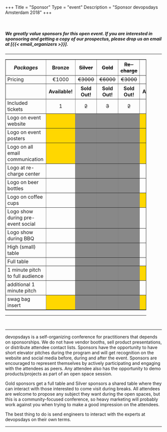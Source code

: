 +++
Title = "Sponsor"
Type = "event"
Description = "Sponsor devopsdays Amsterdam 2018"
+++

<br>
<h5>
<p>We greatly value sponsors for this open event.  If you are interested in sponsoring and getting a copy of our prospectus, please drop us an email at [{{< email_organizers >}}].</p>
</h5>
<hr>
<div style="width:90%" align="center">
  <table border=1>
    <tr>
      <th style="width: 64%; padding: 5px"><i>Packages</i></th>
      <th style="width: 8%; padding: 5px"><center>Bronze</center></th>
      <th style="width: 8%; padding: 5px"><center><strike>Silver</strike></center></th>
      <th style="width: 8%; padding: 5px"><center><strike>Gold</strike></center></th>
      <th style="width: 8%; padding: 5px"><center><strike>Re-charge</strike></center></th>
      <th style="width: 8%; padding: 5px"><center>Coffee</center></th>
      <th style="width: 8%; padding: 5px"><center>Pre-event</center></th>
      <th style="width: 8%; padding: 5px"><center><strike>Beer</strike></center></th>
      <th style="width: 8%; padding: 5px"><center>BBQ</center></th>
    </tr>
    <tr>
      <td style="padding-left: 5px">Pricing</td>
      <td><center>€1000</center></td>
      <td><center><strike>€3000</strike></center></td>
      <td><center><strike>€6000</strike></center></td>
      <td><center><strike>€3000</strike></center></td>
      <td><center>€8500</center></td>
      <td><center>€8000</center></td>
      <td><center><strike>€10000</strike></center></td>
      <td><center>€12000</center></td>
    </tr>
    <tr>
      <td style="padding-left: 5px">&nbsp;</td>
      <th><center>Available!</center></th>
      <th><center>Sold Out!</center></th>
      <th><center>Sold Out!</center></th>
      <th><center>Sold Out!</center></th>
      <th><center>Available!</center></th>
      <th><center>Available!</center></th>
      <th><center>Sold Out!</center></th>
      <th><center>Available!</center></th>
    </tr>
    <tr>
      <td style="padding-left: 5px">Included tickets</td>
      <td><center>1</center></td>
      <td><center><strike>2</strike></center></td>
      <td><center><strike>3</strike></center></td>
      <td><center><strike>2</strike></center></td>
      <td><center>3</center></td>
      <td><center>3</center></td>
      <td><center><strike>3</strike></center></td>
      <td><center>3</center></td>
    </tr>
    <tr>
      <td style="padding-left: 5px">Logo on event website</td>
      <td bgcolor="gold"><center>&nbsp;</center></td>
      <td bgcolor="#888888"><center>&nbsp;</center></td>
      <td bgcolor="#888888"><center>&nbsp;</center></td>
      <td bgcolor="#888888"><center>&nbsp;</center></td>
      <td bgcolor="gold"><center>&nbsp;</center></td>
      <td bgcolor="gold"><center>&nbsp;</center></td>
      <td bgcolor="#888888"><center>&nbsp;</center></td>
      <td bgcolor="gold"><center>&nbsp;</center></td>
    </tr>
    <tr>
      <td style="padding-left: 5px">Logo on event posters</td>
      <td bgcolor="gold"><center>&nbsp;</center></td>
      <td bgcolor="#888888"><center>&nbsp;</center></td>
      <td bgcolor="#888888"><center>&nbsp;</center></td>
      <td bgcolor="#888888"><center>&nbsp;</center></td>
      <td bgcolor="gold"><center>&nbsp;</center></td>
      <td bgcolor="gold"><center>&nbsp;</center></td>
      <td bgcolor="#888888"><center>&nbsp;</center></td>
      <td bgcolor="gold"><center>&nbsp;</center></td>
    </tr>
    <tr>
      <td style="padding-left: 5px">Logo on all email communication</td>
      <td bgcolor="gold"><center>&nbsp;</center></td>
      <td bgcolor="#888888"><center>&nbsp;</center></td>
      <td bgcolor="#888888"><center>&nbsp;</center></td>
      <td bgcolor="#888888"><center>&nbsp;</center></td>
      <td bgcolor="gold"><center>&nbsp;</center></td>
      <td bgcolor="gold"><center>&nbsp;</center></td>
      <td bgcolor="#888888"><center>&nbsp;</center></td>
      <td bgcolor="gold"><center>&nbsp;</center></td>
    </tr>
    <tr>
      <td style="padding-left: 5px">Logo at re-charge center</td>
      <td><center>&nbsp;</center></td>
      <td bgcolor="#888888"><center>&nbsp;</center></td>
      <td bgcolor="#888888"><center>&nbsp;</center></td>
      <td bgcolor="#888888"><center>&nbsp;</center></td>
      <td><center>&nbsp;</center></td>
      <td><center>&nbsp;</center></td>
      <td bgcolor="#888888"><center>&nbsp;</center></td>
      <td><center>&nbsp;</center></td>
    </tr>
    <tr>
      <td style="padding-left: 5px">Logo on beer bottles</td>
      <td><center>&nbsp;</center></td>
      <td bgcolor="#888888"><center>&nbsp;</center></td>
      <td bgcolor="#888888"><center>&nbsp;</center></td>
      <td bgcolor="#888888"><center>&nbsp;</center></td>
      <td><center>&nbsp;</center></td>
      <td><center>&nbsp;</center></td>
      <td bgcolor="#888888"><center>&nbsp;</center></td>
      <td><center>&nbsp;</center></td>
    </tr>
    <tr>
      <td style="padding-left: 5px">Logo on coffee cups</td>
      <td><center>&nbsp;</center></td>
      <td bgcolor="#888888"><center>&nbsp;</center></td>
      <td bgcolor="#888888"><center>&nbsp;</center></td>
      <td bgcolor="#888888"><center>&nbsp;</center></td>
      <td bgcolor="gold"><center>&nbsp;</center></td>
      <td><center>&nbsp;</center></td>
      <td bgcolor="#888888"><center>&nbsp;</center></td>
      <td><center>&nbsp;</center></td>
    </tr>
    <tr>
      <td style="padding-left: 5px">Logo show during pre-event social</td>
      <td><center>&nbsp;</center></td>
      <td bgcolor="#888888"><center>&nbsp;</center></td>
      <td bgcolor="#888888"><center>&nbsp;</center></td>
      <td bgcolor="#888888"><center>&nbsp;</center></td>
      <td><center>&nbsp;</center></td>
      <td bgcolor="gold"><center>&nbsp;</center></td>
      <td bgcolor="#888888"><center>&nbsp;</center></td>
      <td><center>&nbsp;</center></td>
    </tr>
    <tr>
      <td style="padding-left: 5px">Logo show during BBQ</td>
      <td><center>&nbsp;</center></td>
      <td bgcolor="#888888"><center>&nbsp;</center></td>
      <td bgcolor="#888888"><center>&nbsp;</center></td>
      <td bgcolor="#888888"><center>&nbsp;</center></td>
      <td><center>&nbsp;</center></td>
      <td><center>&nbsp;</center></td>
      <td bgcolor="#888888"><center>&nbsp;</center></td>
      <td bgcolor="gold"><center>&nbsp;</center></td>
    </tr>
    <tr>
      <td style="padding-left: 5px">High (small) table</td>
      <td><center>&nbsp;</center></td>
      <td bgcolor="#888888"><center>&nbsp;</center></td>
      <td bgcolor="#888888"><center>&nbsp;</center></td>
      <td bgcolor="#888888"><center>&nbsp;</center></td>
      <td><center>&nbsp;</center></td>
      <td><center>&nbsp;</center></td>
      <td bgcolor="#888888"><center>&nbsp;</center></td>
      <td><center>&nbsp;</center></td>
    </tr>
    <tr>
      <td style="padding-left: 5px">Full table</td>
      <td><center>&nbsp;</center></td>
      <td bgcolor="#888888"><center>&nbsp;</center></td>
      <td bgcolor="#888888"><center>&nbsp;</center></td>
      <td bgcolor="#888888"><center>&nbsp;</center></td>
      <td><center>&nbsp;</center></td>
      <td bgcolor="gold"><center>&nbsp;</center></td>
      <td bgcolor="#888888"><center>&nbsp;</center></td>
      <td bgcolor="gold"><center>&nbsp;</center></td>
    </tr>
    <tr>
      <td style="padding-left: 5px">1 minute pitch to full audience</td>
      <td><center>&nbsp;</center></td>
      <td bgcolor="#888888"><center>&nbsp;</center></td>
      <td bgcolor="#888888"><center>&nbsp;</center></td>
      <td bgcolor="#888888"><center>&nbsp;</center></td>
      <td bgcolor="gold"><center>&nbsp;</center></td>
      <td bgcolor="gold"><center>&nbsp;</center></td>
      <td bgcolor="#888888"><center>&nbsp;</center></td>
      <td bgcolor="gold"><center>&nbsp;</center></td>
    </tr>
    <tr>
      <td style="padding-left: 5px">additional 1 minute pitch</td>
      <td><center>&nbsp;</center></td>
      <td bgcolor="#888888"><center>&nbsp;</center></td>
      <td bgcolor="#888888"><center>&nbsp;</center></td>
      <td bgcolor="#888888"><center>&nbsp;</center></td>
      <td><center>&nbsp;</center></td>
      <td><center>&nbsp;</center></td>
      <td bgcolor="#888888"><center>&nbsp;</center></td>
      <td bgcolor="gold"><center>&nbsp;</center></td>
    </tr>
    <tr>
      <td style="padding-left: 5px">swag bag insert</td>
      <td bgcolor="gold"><center>&nbsp;</center></td>
      <td bgcolor="#888888"><center>&nbsp;</center></td>
      <td bgcolor="#888888"><center>&nbsp;</center></td>
      <td bgcolor="#888888"><center>&nbsp;</center></td>
      <td bgcolor="gold"><center>&nbsp;</center></td>
      <td bgcolor="gold"><center>&nbsp;</center></td>
      <td bgcolor="#888888"><center>&nbsp;</center></td>
      <td bgcolor="gold"><center>&nbsp;</center></td>
    </tr>
  </table>
  <hr/>
</div>
<br/>

<hr>

devopsdays is a self-organizing conference for practitioners that depends on sponsorships. We do not have vendor booths, sell product presentations, or distribute attendee contact lists. Sponsors have the opportunity to have short elevator pitches during the program and will get recognition on the website and social media before, during and after the event. Sponsors are encouraged to represent themselves by actively participating and engaging with the attendees as peers. Any attendee also has the opportunity to demo products/projects as part of an open space session.
<p>
Gold sponsors get a full table and Silver sponsors a shared table where they can interact with those interested to come visit during breaks. All attendees are welcome to propose any subject they want during the open spaces, but this is a community-focused conference, so heavy marketing will probably work against you when trying to make a good impression on the attendees.
<p>
The best thing to do is send engineers to interact with the experts at devopsdays on their own terms.
<p>

<!--
<hr/>

<div style="width:590px">
<table border=1 cellspacing=1>
  <tr>
    <th><i>packages</i></th>
    <th><center><b><u>Bronze<br />1000 usd</u></center></b></th>
    <th><center><b><u>Silver<br />3000 usd</u></center></b></th>
    <th><center><b><u>Gold<br />5000 usd</u></center></b></th>
    <th></th>
  </tr>
<tr><td>2 included tickets</td><td bgcolor="gold">&nbsp;</td><td bgcolor="gold">&nbsp;</td><td bgcolor="gold">&nbsp;</td></tr>
<tr><td>logo on event website</td><td bgcolor="gold">&nbsp;</td><td bgcolor="gold">&nbsp;</td><td bgcolor="gold">&nbsp;</td></tr>
<tr><td>logo on shared slide, rotating during breaks</td><td bgcolor="gold">&nbsp;</td><td bgcolor="gold">&nbsp;</td><td bgcolor="gold">&nbsp;</td></tr>
<tr><td>logo on all email communication</td><td>&nbsp;</td><td bgcolor="gold">&nbsp;</td><td bgcolor="gold">&nbsp;</td></tr>
<tr><td>logo on its own slide, rotating during breaks</td><td>&nbsp;</td><td bgcolor="gold">&nbsp;</td><td bgcolor="gold">&nbsp;</td></tr>
<tr><td>1 minute pitch to full audience (including streaming audience)</td><td>&nbsp;</td><td>&nbsp;</td><td bgcolor="gold">&nbsp;</td></tr></tr>
<tr><td>2 additional tickets (4 in total)</td><td>&nbsp;</td><td bgcolor="gold">&nbsp;</td><td>&nbsp;</td></tr>
<tr><td>4 additional tickets (6 in total)</td><td>&nbsp;</td><td>&nbsp;</td><td bgcolor="gold">&nbsp;</td></tr>
<tr><td>shared table for swag</td><td>&nbsp;</td><td bgcolor="gold">&nbsp;</td><td>&nbsp;</td></tr>
<tr><td>booth/table space</td><td>&nbsp;</td><td>&nbsp;</td><td bgcolor="gold">&nbsp;</td></tr>
</table>
<hr/>
There are also opportunities for exclusive special sponsorships. We'll have sponsors for various events with special privileges for the sponsors of these events. If you are interested in special sponsorships or have a creative idea about how you can support the event, send us an email.
<br/>
<br/>

<br>
<br>
<table border=1 cellspacing=1>
  <tr>
    <th><i>Sponsor FAQ</i></th>
    <th><center><b>Answers to questions frequently asked by sponsors&nbsp;&nbsp;&nbsp;&nbsp;&nbsp;&nbsp;&nbsp;&nbsp;&nbsp;&nbsp;&nbsp;&nbsp;&nbsp;&nbsp;&nbsp;&nbsp;&nbsp;&nbsp;&nbsp;&nbsp;&nbsp;&nbsp;&nbsp;&nbsp;&nbsp;&nbsp;&nbsp;&nbsp;&nbsp;&nbsp;&nbsp;&nbsp;&nbsp;&nbsp;&nbsp;&nbsp;&nbsp;&nbsp;&nbsp;&nbsp;&nbsp;&nbsp;&nbsp;&nbsp;&nbsp;&nbsp;&nbsp;&nbsp;&nbsp;</center></b></th>
    <th></th>
  </tr>
<tr><td>What dates/times can we set up and tear down?</td><td></td></tr>
<tr><td>How do we ship to the venue?</td><td></td></tr>
<tr><td>How do we ship from the venue?</td><td></td></tr>
<tr><td>Whom should we send?</td><td></td></tr>
<tr><td>What should we expect regarding electricity? (how much, any fees, etc)</td><td></td></tr>
<tr><td>What should we expect regarding WiFi? (how much, any fees, etc)</td><td></td></tr>
<tr><td>How do we order additional A/V equipment?</td><td></td></tr>
<tr><td>Additional important details</td><td></td></tr>
</table>
</div>

-->
<hr/>
